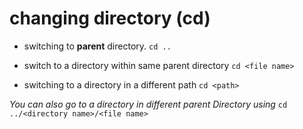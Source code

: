 # changing directory (cd)

- switching to **parent** directory.
`cd ..`

- switch to a directory within same parent directory
`cd <file name>`

- switching to a directory in a different path
`cd <path>`

*You can also go to a directory in different parent
Directory using* `cd ../<directory name>/<file name>`
